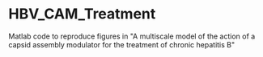 # HBV_CAM_Treatment
Matlab code to reproduce figures in "A multiscale model of the action of a capsid assembly modulator for the treatment of chronic hepatitis B"
